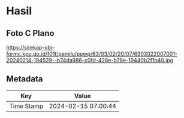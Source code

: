 # Hasil

## Foto C Plano

https://sirekap-obj-formc.kpu.go.id/f01f/pemilu/ppwp/63/03/02/20/07/6303022007001-20240214-194529--b74da986-c0fd-428e-b78e-19440b2f1b40.jpg


## Metadata

| Key        | Value               |
| ---------- | ------------------- |
| Time Stamp | 2024-02-15 07:00:44 |



